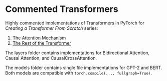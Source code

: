 # Commented Transformers

Highly commented implementations of Transformers in PyTorch for *Creating a Transformer From Scratch* series:

1. [The Attention Mechanism](https://benjaminwarner.dev/2023/07/01/attention-mechanism.html)
2. [The Rest of the Transformer](https://benjaminwarner.dev/2023/07/28/rest-of-the-transformer.html)


The layers folder contains implementations for Bidirectional Attention, Causal Attention, and CausalCrossAttention.

The models folder contains single file implementations for GPT-2 and BERT. Both models are compatible with `torch.compile(..., fullgraph=True)`.